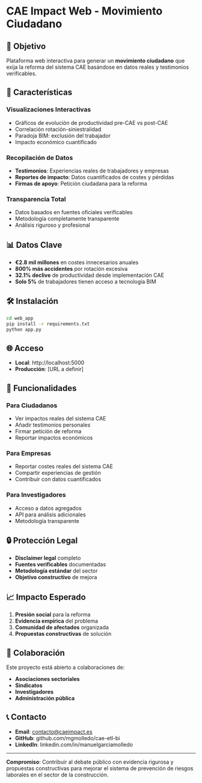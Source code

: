 # CAE Impact Web - Movimiento Ciudadano

## 🎯 Objetivo

Plataforma web interactiva para generar un **movimiento ciudadano** que exija la reforma del sistema CAE basándose en datos reales y testimonios verificables.

## 🚀 Características

### **Visualizaciones Interactivas**
- Gráficos de evolución de productividad pre-CAE vs post-CAE
- Correlación rotación-siniestralidad
- Paradoja BIM: exclusión del trabajador
- Impacto económico cuantificado

### **Recopilación de Datos**
- **Testimonios**: Experiencias reales de trabajadores y empresas
- **Reportes de impacto**: Datos cuantificados de costes y pérdidas
- **Firmas de apoyo**: Petición ciudadana para la reforma

### **Transparencia Total**
- Datos basados en fuentes oficiales verificables
- Metodología completamente transparente
- Análisis riguroso y profesional

## 📊 Datos Clave

- **€2.8 mil millones** en costes innecesarios anuales
- **800% más accidentes** por rotación excesiva
- **32.1% declive** de productividad desde implementación CAE
- **Solo 5%** de trabajadores tienen acceso a tecnología BIM

## 🛠️ Instalación

```bash
cd web_app
pip install -r requirements.txt
python app.py
```

## 🌐 Acceso

- **Local**: http://localhost:5000
- **Producción**: [URL a definir]

## 📱 Funcionalidades

### **Para Ciudadanos**
- Ver impactos reales del sistema CAE
- Añadir testimonios personales
- Firmar petición de reforma
- Reportar impactos económicos

### **Para Empresas**
- Reportar costes reales del sistema CAE
- Compartir experiencias de gestión
- Contribuir con datos cuantificados

### **Para Investigadores**
- Acceso a datos agregados
- API para análisis adicionales
- Metodología transparente

## 🔒 Protección Legal

- **Disclaimer legal** completo
- **Fuentes verificables** documentadas
- **Metodología estándar** del sector
- **Objetivo constructivo** de mejora

## 📈 Impacto Esperado

1. **Presión social** para la reforma
2. **Evidencia empírica** del problema
3. **Comunidad de afectados** organizada
4. **Propuestas constructivas** de solución

## 🤝 Colaboración

Este proyecto está abierto a colaboraciones de:
- **Asociaciones sectoriales**
- **Sindicatos**
- **Investigadores**
- **Administración pública**

## 📞 Contacto

- **Email**: contacto@caeimpact.es
- **GitHub**: github.com/mgmolledo/cae-etl-bi
- **LinkedIn**: linkedin.com/in/manuelgarciamolledo

---

**Compromiso**: Contribuir al debate público con evidencia rigurosa y propuestas constructivas para mejorar el sistema de prevención de riesgos laborales en el sector de la construcción.



